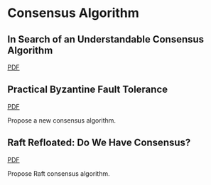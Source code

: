 # Consensus Algorithm

## In Search of an Understandable Consensus Algorithm

[PDF](./In%20Search%20of%20an%20Understandable%20Consensus%20Algorithm.pdf)

## Practical Byzantine Fault Tolerance

[PDF](./Practical%20Byzantine%20Fault%20Tolerance.pdf)

Propose a new consensus algorithm.

## Raft Refloated: Do We Have Consensus?

[PDF](./Raft%20Refloated%20Do%20We%20Have%20Consensus.pdfRaft%20Refloated%20Do%20We%20Have%20Consensus.pdf)

Propose Raft consensus algorithm.